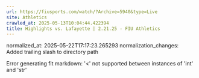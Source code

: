 ```yaml
---
url: https://fiusports.com/watch/?Archive=5940&type=Live
site: Athletics
crawled_at: 2025-05-13T10:04:44.422394
title: Highlights vs. Lafayette | 2.21.25 - FIU Athletics
---
```

normalized_at: 2025-05-22T17:17:23.265293
normalization_changes: Added trailing slash to directory path

Error generating fit markdown: '<' not supported between instances of 'int' and 'str'